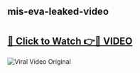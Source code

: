 ## mis-eva-leaked-video 

# <h2><a href="http://freeplayer.one?title=mis-eva-leaked-video&ref=21J">🔗 Click to Watch 👉🔴 VIDEO</a></h2>

<a href="http://freeplayer.one?title=mis-eva-leaked-video&ref=21J" rel="nofollow" data-target="animated-image.originalLink"><img src="https://i.ibb.co.com/xMMVF88/686577567.gif" alt="Viral Video Original" style="max-width: 100%; display: inline-block;" data-target="animated-image.originalImage"></a>

